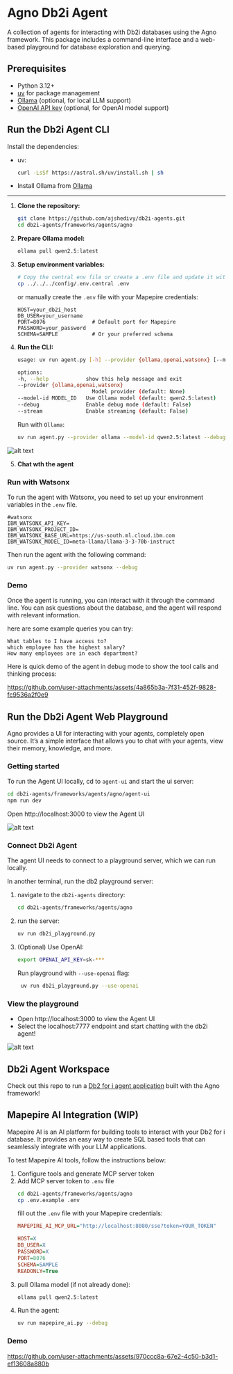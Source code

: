 # Agno Db2i Agent

A collection of agents for interacting with Db2i databases using the Agno framework. This package includes a command-line interface and a web-based playground for database exploration and querying.

## Prerequisites

- Python 3.12+
- [uv](https://github.com/astral-sh/uv) for package management
- [Ollama](https://ollama.ai/) (optional, for local LLM support)
- [OpenAI API key](https://platform.openai.com/api-keys) (optional, for OpenAI model support)

## Run the Db2i Agent CLI

Install the dependencies:

- uv:  
    ```bash
    curl -LsSf https://astral.sh/uv/install.sh | sh
    ```

- Install Ollama from [Ollama](https://ollama.com/)
---

1. **Clone the repository:**
   ```bash
   git clone https://github.com/ajshedivy/db2i-agents.git
   cd db2i-agents/frameworks/agents/agno
   ```
2. **Prepare Ollama model:**
    ```bash
    ollama pull qwen2.5:latest
    ```
3. **Setup environment variables:**
    ```bash
    # Copy the central env file or create a .env file and update it with your database connection details
    cp ../../../config/.env.central .env
    ```
    or manually create the `.env` file with your Mapepire credentials:

    ```env
    HOST=your_db2i_host
    DB_USER=your_username
    PORT=8076               # Default port for Mapepire
    PASSWORD=your_password
    SCHEMA=SAMPLE           # Or your preferred schema
    ```

4. **Run the CLI:**
    ```bash
    usage: uv run agent.py [-h] --provider {ollama,openai,watsonx} [--model-id MODEL_ID] [--debug] [--stream]

    options:
    -h, --help            show this help message and exit
    --provider {ollama,openai,watsonx}
                            Model provider (default: None)
    --model-id MODEL_ID   Use Ollama model (default: qwen2.5:latest)
    --debug               Enable debug mode (default: False)
    --stream              Enable streaming (default: False)
    ```
    Run with `Ollama`:
    ```bash
    uv run agent.py --provider ollama --model-id qwen2.5:latest --debug
    ```

![alt text](images/image.png)

5. **Chat wth the agent**

### Run with Watsonx

To run the agent with Watsonx, you need to set up your environment variables in the `.env` file.
```env
#watsonx
IBM_WATSONX_API_KEY=
IBM_WATSONX_PROJECT_ID=
IBM_WATSONX_BASE_URL=https://us-south.ml.cloud.ibm.com
IBM_WATSONX_MODEL_ID=meta-llama/llama-3-3-70b-instruct
```
Then run the agent with the following command:
```bash
uv run agent.py --provider watsonx --debug
```


### Demo
Once the agent is running, you can interact with it through the command line. You can ask questions about the database, and the agent will respond with relevant information.

here are some example queries you can try:
```text
What tables to I have access to?
which employee has the highest salary?
How many employees are in each department?
```

Here is quick demo of the agent in debug mode to show the tool calls and thinking process:


https://github.com/user-attachments/assets/4a865b3a-7f31-452f-9828-fc9536a2f0e9

## Run the Db2i Agent Web Playground

Agno provides a UI for interacting with your agents, completely open source. It’s a simple interface that allows you to chat with your agents, view their memory, knowledge, and more.

### Getting started

To run the Agent UI locally, cd to `agent-ui` and start the ui server:
```bash
cd db2i-agents/frameworks/agents/agno/agent-ui
npm run dev
```

Open http://localhost:3000 to view the Agent UI

![alt text](images/agent-ui-homepage.png)

### Connect Db2i Agent

The agent UI needs to connect to a playground server, which we can run locally. 

In another terminal, run the db2 playground server:

1. navigate to the `db2i-agents` directory:
   ```bash
   cd db2i-agents/frameworks/agents/agno
   ```
2. run the server:
   ```bash
   uv run db2i_playground.py
   ```
3. (Optional) Use OpenAI:
   ```bash
   export OPENAI_API_KEY=sk-***
   ```
   Run playground with `--use-openai` flag:
   ```bash
    uv run db2i_playground.py --use-openai
    ```

### View the playground

- Open http://localhost:3000 to view the Agent UI
- Select the localhost:7777 endpoint and start chatting with the db2i agent!
  
![alt text](images/image2.png)


## Db2i Agent Workspace

Check out this repo to run a [Db2 for i agent application](https://github.com/ajshedivy/agent-app-agno) built with the Agno framework! 


## Mapepire AI Integration (WIP)

Mapepire AI is an AI platform for building tools to interact with your Db2 for i database. It provides an easy way to create SQL based tools that can seamlessly integrate with your LLM applications.

To test Mapepire AI tools, follow the instructions below:
1. Configure tools and generate MCP server token
2. Add MCP server token to `.env` file
    ```sh
    cd db2i-agents/frameworks/agents/agno
    cp .env.example .env
    ```
    fill out the `.env` file with your Mapepire credentials:
    ```ini
    MAPEPIRE_AI_MCP_URL="http://localhost:8080/sse?token=YOUR_TOKEN"

    HOST=X
    DB_USER=X
    PASSWORD=X
    PORT=8076
    SCHEMA=SAMPLE
    READONLY=True
    ```
3. pull Ollama model (if not already done):
    ```bash
    ollama pull qwen2.5:latest
    ```
4. Run the agent:
    ```bash
    uv run mapepire_ai.py --debug
    ```

### Demo




https://github.com/user-attachments/assets/970ccc8a-67e2-4c50-b3d1-ef13608a880b





